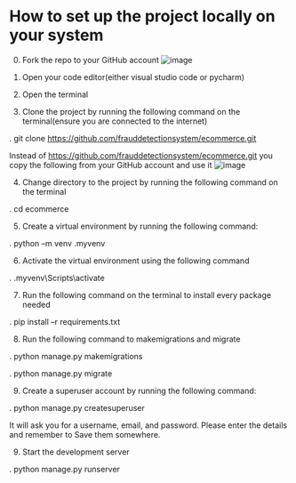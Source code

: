# How to set up the project locally on your system

0. Fork the repo to your GitHub account
![image](https://user-images.githubusercontent.com/122211702/225223055-92e2b168-6302-4c7e-92d3-b52ab58794f9.png)

1. Open your code editor(either visual studio code or pycharm)

2. Open the terminal

3. Clone the project by running the following command on the terminal(ensure you are connected to the internet)

. git clone https://github.com/frauddetectionsystem/ecommerce.git

Instead of https://github.com/frauddetectionsystem/ecommerce.git you copy the following from your GitHub account and use it  ![image](https://user-images.githubusercontent.com/122211702/225223448-dab70fd5-c56e-4547-81f3-4c1d39f92cf3.png) 

4. Change directory to the project by running the following command on the terminal

. cd ecommerce

5. Create a virtual environment by running the following command:

. python –m venv .myvenv

6. Activate the virtual environment using the following command

. .myvenv\Scripts\activate


7. Run the following command on the terminal to install every package needed

. pip install –r requirements.txt

8. Run the following command to makemigrations and migrate

. python manage.py makemigrations

. python manage.py migrate

9. Create a superuser account by running the following command:

. python manage.py createsuperuser

It will ask you for a username, email, and password. Please enter the details and remember to
Save them somewhere.


9. Start the development server

. python manage.py runserver
